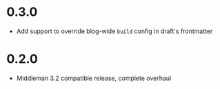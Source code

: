 0.3.0
====
* Add support to override blog-wide `build` config in draft's frontmatter

0.2.0
====
* Middleman 3.2 compatible release, complete overhaul
